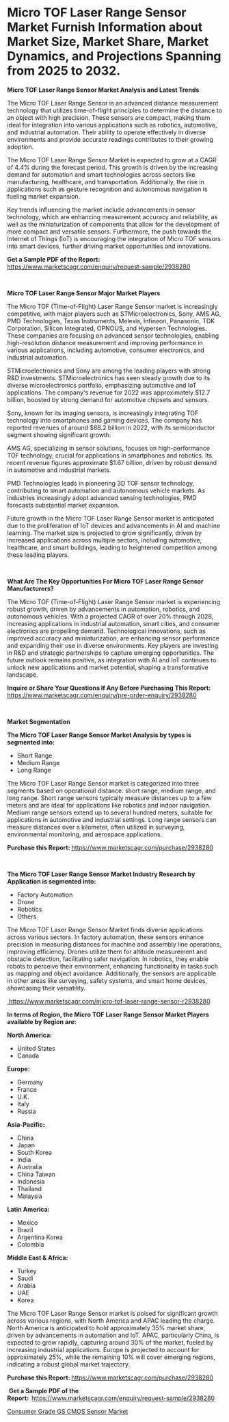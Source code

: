 <p><h1>Micro TOF Laser Range Sensor Market Furnish Information about Market Size, Market Share, Market Dynamics, and Projections Spanning from 2025 to 2032.</h1></p><p><strong>Micro TOF Laser Range Sensor Market Analysis and Latest Trends</strong></p>
<p><p>The Micro TOF Laser Range Sensor is an advanced distance measurement technology that utilizes time-of-flight principles to determine the distance to an object with high precision. These sensors are compact, making them ideal for integration into various applications such as robotics, automotive, and industrial automation. Their ability to operate effectively in diverse environments and provide accurate readings contributes to their growing adoption.</p><p>The Micro TOF Laser Range Sensor Market is expected to grow at a CAGR of 4.4% during the forecast period. This growth is driven by the increasing demand for automation and smart technologies across sectors like manufacturing, healthcare, and transportation. Additionally, the rise in applications such as gesture recognition and autonomous navigation is fueling market expansion. </p><p>Key trends influencing the market include advancements in sensor technology, which are enhancing measurement accuracy and reliability, as well as the miniaturization of components that allow for the development of more compact and versatile sensors. Furthermore, the push towards the Internet of Things (IoT) is encouraging the integration of Micro TOF sensors into smart devices, further driving market opportunities and innovations.</p></p>
<p><strong>Get a Sample PDF of the Report:&nbsp;</strong> <a href="https://www.marketscagr.com/enquiry/request-sample/2938280?utm_campaign=2482&utm_medium=2&utm_source=Github&utm_content=ia&utm_term=15032025&utm_id=micro-tof-laser-range-sensor">https://www.marketscagr.com/enquiry/request-sample/2938280</a></p>
<p>&nbsp;</p>
<p><strong>Micro TOF Laser Range Sensor Major Market Players</strong></p>
<p><p>The Micro TOF (Time-of-Flight) Laser Range Sensor market is increasingly competitive, with major players such as STMicroelectronics, Sony, AMS AG, PMD Technologies, Texas Instruments, Melexis, Infineon, Panasonic, TDK Corporation, Silicon Integrated, OPNOUS, and Hypersen Technologies. These companies are focusing on advanced sensor technologies, enabling high-resolution distance measurement and improving performance in various applications, including automotive, consumer electronics, and industrial automation.</p><p>STMicroelectronics and Sony are among the leading players with strong R&D investments. STMicroelectronics has seen steady growth due to its diverse microelectronics portfolio, emphasizing automotive and IoT applications. The company's revenue for 2022 was approximately $12.7 billion, boosted by strong demand for automotive chipsets and sensors.</p><p>Sony, known for its imaging sensors, is increasingly integrating TOF technology into smartphones and gaming devices. The company has reported revenues of around $88.2 billion in 2022, with its semiconductor segment showing significant growth.</p><p>AMS AG, specializing in sensor solutions, focuses on high-performance TOF technology, crucial for applications in smartphones and robotics. Its recent revenue figures approximate $1.67 billion, driven by robust demand in automotive and industrial markets.</p><p>PMD Technologies leads in pioneering 3D TOF sensor technology, contributing to smart automation and autonomous vehicle markets. As industries increasingly adopt advanced sensing technologies, PMD forecasts substantial market expansion.</p><p>Future growth in the Micro TOF Laser Range Sensor market is anticipated due to the proliferation of IoT devices and advancements in AI and machine learning. The market size is projected to grow significantly, driven by increased applications across multiple sectors, including automotive, healthcare, and smart buildings, leading to heightened competition among these leading players.</p></p>
<p>&nbsp;</p>
<p><strong>What Are The Key Opportunities For Micro TOF Laser Range Sensor Manufacturers?</strong></p>
<p><p>The Micro TOF (Time-of-Flight) Laser Range Sensor market is experiencing robust growth, driven by advancements in automation, robotics, and autonomous vehicles. With a projected CAGR of over 20% through 2028, increasing applications in industrial automation, smart cities, and consumer electronics are propelling demand. Technological innovations, such as improved accuracy and miniaturization, are enhancing sensor performance and expanding their use in diverse environments. Key players are investing in R&D and strategic partnerships to capture emerging opportunities. The future outlook remains positive, as integration with AI and IoT continues to unlock new applications and market potential, shaping a transformative landscape.</p></p>
<p><strong>Inquire or Share Your Questions If Any Before Purchasing This Report:</strong> <a href="https://www.marketscagr.com/enquiry/pre-order-enquiry/2938280?utm_campaign=2482&utm_medium=2&utm_source=Github&utm_content=ia&utm_term=15032025&utm_id=micro-tof-laser-range-sensor">https://www.marketscagr.com/enquiry/pre-order-enquiry/2938280</a></p>
<p>&nbsp;</p>
<p><strong>Market Segmentation</strong></p>
<p><strong>The Micro TOF Laser Range Sensor Market Analysis by types is segmented into:</strong></p>
<p><ul><li>Short Range</li><li>Medium Range</li><li>Long Range</li></ul></p>
<p><p>The Micro TOF Laser Range Sensor market is categorized into three segments based on operational distance: short range, medium range, and long range. Short range sensors typically measure distances up to a few meters and are ideal for applications like robotics and indoor navigation. Medium range sensors extend up to several hundred meters, suitable for applications in automotive and industrial settings. Long range sensors can measure distances over a kilometer, often utilized in surveying, environmental monitoring, and aerospace applications.</p></p>
<p><strong>Purchase this Report:&nbsp;</strong><a href="https://www.marketscagr.com/purchase/2938280?utm_campaign=2482&utm_medium=2&utm_source=Github&utm_content=ia&utm_term=15032025&utm_id=micro-tof-laser-range-sensor">https://www.marketscagr.com/purchase/2938280</a></p>
<p>&nbsp;</p>
<p><strong>The Micro TOF Laser Range Sensor Market Industry Research by Application is segmented into:</strong></p>
<p><ul><li>Factory Automation</li><li>Drone</li><li>Robotics</li><li>Others</li></ul></p>
<p><p>The Micro TOF Laser Range Sensor Market finds diverse applications across various sectors. In factory automation, these sensors enhance precision in measuring distances for machine and assembly line operations, improving efficiency. Drones utilize them for altitude measurement and obstacle detection, facilitating safer navigation. In robotics, they enable robots to perceive their environment, enhancing functionality in tasks such as mapping and object avoidance. Additionally, the sensors are applicable in other areas like surveying, safety systems, and smart home devices, showcasing their versatility.</p></p>
<p><a href="https://www.marketscagr.com/micro-tof-laser-range-sensor-r2938280?utm_campaign=2482&utm_medium=2&utm_source=Github&utm_content=ia&utm_term=15032025&utm_id=micro-tof-laser-range-sensor">&nbsp;https://www.marketscagr.com/micro-tof-laser-range-sensor-r2938280</a></p>
<p><strong>In terms of Region, the Micro TOF Laser Range Sensor Market Players available by Region are:</strong></p>
<p>
    <p> <strong> North America: </strong>
        <ul>
            <li>United States</li>
            <li>Canada</li>
        </ul>
        </p> 
    <p> <strong> Europe: </strong>
        <ul>
            <li>Germany</li>
            <li>France</li>
            <li>U.K.</li>
            <li>Italy</li>
            <li>Russia</li>
        </ul>
        </p> 
    <p> <strong> Asia-Pacific: </strong>
        <ul>
            <li>China</li>
            <li>Japan</li>
            <li>South Korea</li>
            <li>India</li>
            <li>Australia</li>
            <li>China Taiwan</li>
            <li>Indonesia</li>
            <li>Thailand</li>
            <li>Malaysia</li>
        </ul>
        </p> 
    <p> <strong> Latin America: </strong>
        <ul>
            <li>Mexico</li>
            <li>Brazil</li>
            <li>Argentina Korea</li>
            <li>Colombia</li>
        </ul>
        </p> 
    <p> <strong> Middle East & Africa: </strong>
        <ul>
            <li>Turkey</li>
            <li>Saudi</li>
            <li>Arabia</li>
            <li>UAE</li>
            <li>Korea</li>
        </ul>
    </p>
    </p>
<p><p>The Micro TOF Laser Range Sensor market is poised for significant growth across various regions, with North America and APAC leading the charge. North America is anticipated to hold approximately 35% market share, driven by advancements in automation and IoT. APAC, particularly China, is expected to grow rapidly, capturing around 30% of the market, fueled by increasing industrial applications. Europe is projected to account for approximately 25%, while the remaining 10% will cover emerging regions, indicating a robust global market trajectory.</p></p>
<p><strong>Purchase this Report: </strong><a href="https://www.marketscagr.com/purchase/2938280?utm_campaign=2482&utm_medium=2&utm_source=Github&utm_content=ia&utm_term=15032025&utm_id=micro-tof-laser-range-sensor">https://www.marketscagr.com/purchase/2938280</a></p>
<p>&nbsp;<strong>Get a Sample PDF of the Report:&nbsp;&nbsp;</strong><a href="https://www.marketscagr.com/enquiry/request-sample/2938280?utm_campaign=2482&utm_medium=2&utm_source=Github&utm_content=ia&utm_term=15032025&utm_id=micro-tof-laser-range-sensor">https://www.marketscagr.com/enquiry/request-sample/2938280</a></p>
<p><strong></strong></p>
<p><p><a href="https://github.com/hartsockdonnette82/Market-Research-Report-List-1/blob/main/consumer-grade-gs-cmos-sensor-market.md?utm_campaign=2482&utm_medium=2&utm_source=Github&utm_content=ia&utm_term=15032025&utm_id=micro-tof-laser-range-sensor">Consumer Grade GS CMOS Sensor Market</a></p></p>